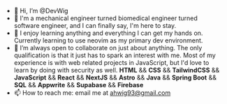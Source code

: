 - 👋 Hi, I’m @DevWig
- 👀 I'm a mechanical engineer turned biomedical engineer turned software engineer, and I can finally say, I'm here to stay.
- 🌱 I enjoy learning anything and everything I can get my hands on. Currently learning to use neovim as my primary dev environment.
- 💞️ I’m always open to collaborate on just about anything. The only qualification is that it just has to spark an interest with me.
      Most of my experience is with web related projects in JavaScript, but I'd love to learn by doing with security as well.
       **HTML** && **CSS** && **TailwindCSS** && **JavaScript** && **React** && **NextJS** && **Astro** && **Java** && **Spring Boot** && **SQL** && **Appwrite** && **Supabase** && **Firebase**
- 📫 How to reach me: email me at ahwig93@gmail.com



